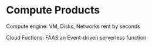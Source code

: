 # Compute Products

Compute engine: VM, Disks, Networks rent by seconds

Cloud Fuctions: FAAS an Event-driven serverless function

